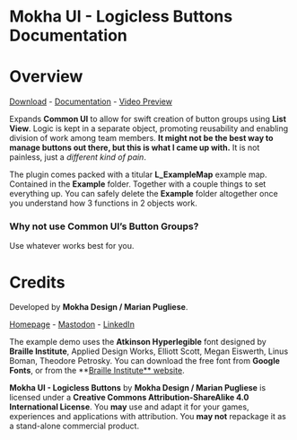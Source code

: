 # Mokha UI - Logicless Buttons Documentation

# Overview

[Download](https://mokha.me/ueplugins/UEPlugin_LogiclessButtons.rar) - [Documentation](https://mokha.notion.site/Mokha-UI-Logicless-Buttons-Documentation-96a01d1fa5ab4117889fbbc72cec6eb0) - [Video Preview](https://file.notion.so/f/s/43e260e3-ca0d-4441-bc2c-69512ae3b79e/ezgif.com-resize.mp4?id=d4dc79e1-ff6c-4a5c-9c99-c72a3957d3f5&table=block&spaceId=ba484223-94ca-4715-8e74-30b091870823&expirationTimestamp=1682924119758&signature=87BK65KibUMoS5dSW_Cq8MXfbFNY0u4qrXGqb3OquLE)

Expands **Common UI** to allow for swift creation of button groups using **List View**. Logic is kept in a separate object, promoting reusability and enabling division of work among team members. **It might not be the best way to manage buttons out there, but this is what I came up with.** It is not painless, just a *different kind of pain*.

The plugin comes packed with a titular **L_ExampleMap** example map. Contained in the **Example** folder. Together with a couple things to set everything up. You can safely delete the **Example** folder altogether once you understand how 3 functions in 2 objects work.

### Why not use Common UI’s Button Groups?

Use whatever works best for you.

# Credits

Developed by **Mokha Design / Marian Pugliese**. 

[Homepage](https://mokha.me/) - [Mastodon](https://mastodon.gamedev.place/@novembrinewaltz) - [LinkedIn](https://www.linkedin.com/in/marianhev/)

The example demo uses the **Atkinson Hyperlegible** font designed by **Braille Institute**, Applied Design Works, Elliott Scott, Megan Eiswerth, Linus Boman, Theodore Petrosky. You can download the free font from **Google Fonts**, or from the **[Braille Institute** website](https://brailleinstitute.org/freefont).

**Mokha UI - Logicless Buttons** by **Mokha Design / Marian Pugliese** is licensed under a **Creative Commons Attribution-ShareAlike 4.0 International License**. You **may** use and adapt it for your games, experiences and applications with attribution. You **may not** repackage it as a stand-alone commercial product.
